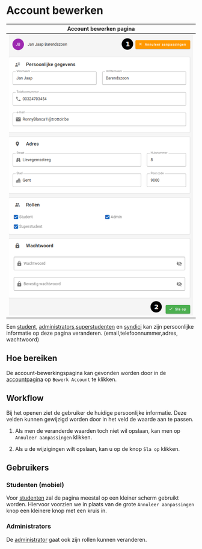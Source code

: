 # Account bewerken


|       Account bewerken pagina        |
|:------------------------------------:|
| ![](../../assets/update_account.png) |

Een [student](../../users/student.md), [administrators](../../users/admin.md),[superstudenten](../../users/superstudent.md) en [syndici](../../users/syndicus.md) kan zijn persoonlijke informatie op deze pagina veranderen. (email,telefoonnummer,adres, wachtwoord)


## Hoe bereiken

De account-bewerkingspagina kan gevonden worden door in de [accountpagina](account.md) op `Bewerk Account` te klikken.

## Workflow

Bij het openen ziet de gebruiker de huidige persoonlijke informatie.
Deze velden kunnen gewijzigd worden door in het veld de waarde aan te passen.

1. Als men de veranderde waarden toch niet wil opslaan, kan men op `Annuleer aanpassingen` klikken.

2. Als u de wijzigingen wilt opslaan, kan u op de knop `Sla op` klikken.

## Gebruikers

### Studenten (mobiel)

Voor [studenten](../../users/student.md) zal de pagina meestal op een kleiner scherm gebruikt worden.
Hiervoor voorzien we in plaats van de grote `Annuleer aanpassingen` knop een kleinere knop met een kruis in.

### Administrators

De [administrator](../../users/admin.md) gaat ook zijn rollen kunnen veranderen.
